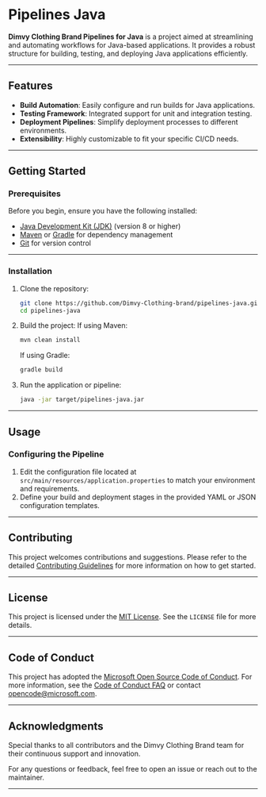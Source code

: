 # Pipelines Java

**Dimvy Clothing Brand Pipelines for Java** is a project aimed at streamlining and automating workflows for Java-based applications. It provides a robust structure for building, testing, and deploying Java applications efficiently.

---

## Features

- **Build Automation**: Easily configure and run builds for Java applications.
- **Testing Framework**: Integrated support for unit and integration testing.
- **Deployment Pipelines**: Simplify deployment processes to different environments.
- **Extensibility**: Highly customizable to fit your specific CI/CD needs.

---

## Getting Started

### Prerequisites

Before you begin, ensure you have the following installed:

- [Java Development Kit (JDK)](https://www.oracle.com/java/technologies/javase-downloads.html) (version 8 or higher)
- [Maven](https://maven.apache.org/) or [Gradle](https://gradle.org/) for dependency management
- [Git](https://git-scm.com/) for version control

---

### Installation

1. Clone the repository:
   ```bash
   git clone https://github.com/Dimvy-Clothing-brand/pipelines-java.git
   cd pipelines-java
   ```

2. Build the project:
   If using Maven:
   ```bash
   mvn clean install
   ```
   If using Gradle:
   ```bash
   gradle build
   ```

3. Run the application or pipeline:
   ```bash
   java -jar target/pipelines-java.jar
   ```

---

## Usage

### Configuring the Pipeline

1. Edit the configuration file located at `src/main/resources/application.properties` to match your environment and requirements.
2. Define your build and deployment stages in the provided YAML or JSON configuration templates.

---

## Contributing

This project welcomes contributions and suggestions. Please refer to the detailed [Contributing Guidelines](CONTRIBUTING.md) for more information on how to get started.

---

## License

This project is licensed under the [MIT License](https://opensource.org/licenses/MIT). See the `LICENSE` file for more details.

---

## Code of Conduct

This project has adopted the [Microsoft Open Source Code of Conduct](https://opensource.microsoft.com/codeofconduct/). For more information, see the [Code of Conduct FAQ](https://opensource.microsoft.com/codeofconduct/faq/) or contact [opencode@microsoft.com](mailto:opencode@microsoft.com).

---

## Acknowledgments

Special thanks to all contributors and the Dimvy Clothing Brand team for their continuous support and innovation.

For any questions or feedback, feel free to open an issue or reach out to the maintainer.

---
